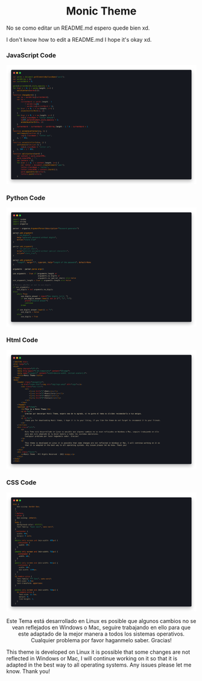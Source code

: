 <h1 align="center">Monic Theme</h1>
<p>
No se como editar un README.md espero quede bien xd.
  
I don't know how to edit a README.md I hope it's okay xd.
</p>
<h3>JavaScript Code</h3>
<p align="center"><img src="captures/js.png" alt="Example JavaScript Code"></p>

<h3>Python Code</h3>
<p align="center"><img src="captures/py.png" alt="Example Python Code"></p>

<h3>Html Code</h3>
<p align="center"><img src="captures/html.png" alt="Example HTML Code"></p>

<h3>CSS Code</h3>
<p align="center"><img src="captures/css.png" alt="Example CSS Code"></p>

<p align="center">
Este Tema está desarrollado en Linux es posible que algunos cambios no se vean reflejados en Windows o Mac, seguire trabajando en ello
para que este adaptado de la mejor manera a todos los sistemas operativos.
Cualquier problema por favor haganmelo saber. Gracias!

This theme is developed on Linux it is possible that some changes are not reflected in Windows or Mac, I will continue working on it so
that it is adapted in the best way to all operating systems. Any issues please let me know. Thank you!
</p>
